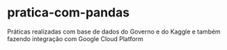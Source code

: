# pratica-com-pandas
Práticas realizadas com base de dados do Governo e do Kaggle e também fazendo integração com Google Cloud Platform
